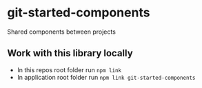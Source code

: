 # git-started-components

Shared components between projects

## Work with this library locally

- In this repos root folder run `npm link`
- In application root folder run `npm link git-started-components`

<!-- https://samrobbins.uk/blog/tailwind-component-library -->

<!-- https://dev.to/alexeagleson/how-to-create-and-publish-a-react-component-library-2oe#adding-rollup -->

<!-- https://dev.to/nasheomirro/comment/239nj -->

<!-- https://blog.logrocket.com/how-to-build-component-library-react-typescript/ -->
